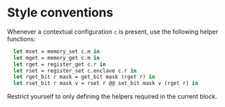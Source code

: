 # Style conventions

Whenever a contextual configuration `c` is present, use the following helper functions:

```ocaml
  let mset = memory_set c.m in
  let mget = memory_get c.m in
  let rget = register_get c.r in
  let rset = register_set c.enclave c.r in
  let rget_bit r mask = get_bit mask (rget r) in
  let rset_bit r mask v = rset r @@ set_bit mask v (rget r) in
```

Restrict yourself to only defining the helpers required in the current block.